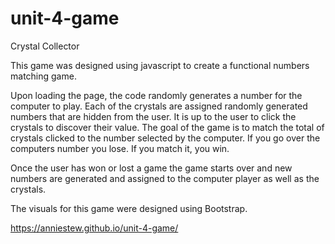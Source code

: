 # unit-4-game

Crystal Collector

This game was designed using javascript to create a functional numbers matching game.

Upon loading the page, the code randomly generates a number for the computer to play.
Each of the crystals are assigned randomly generated numbers that are hidden from the user. It is up to the user to click the crystals to discover their value. The goal of the game is to match the total of crystals clicked to the number selected by the computer.
If you go over the computers number you lose. If you match it, you win.

Once the user has won or lost a game the game starts over and new numbers are generated and assigned to the computer player as well as the crystals.

The visuals for this game were designed using Bootstrap.

https://anniestew.github.io/unit-4-game/